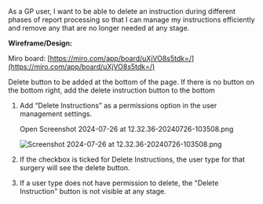 As a GP user, I want to be able to delete an instruction during different phases of report processing so that I can manage my instructions efficiently and remove any that are no longer needed at any stage.

**Wireframe/Design:**

Miro board: [https://miro.com/app/board/uXjVO8s5tdk=/](https://miro.com/app/board/uXjVO8s5tdk=/)

Delete button to be added at the bottom of the page. If there is no button on the bottom right, add the delete instruction button to the bottom


1. Add “Delete Instructions” as a permissions option in the user management settings.
    
    Open Screenshot 2024-07-26 at 12.32.36-20240726-103508.png
    
    ![Screenshot 2024-07-26 at 12.32.36-20240726-103508.png](blob:https://medi2data.atlassian.net/9e79f141-2981-4454-999d-f99d807ddf7c#media-blob-url=true&id=98149917-0ef2-41f6-9792-aaae19fa5fb7&collection=&contextId=14607&width=1440&height=900&alt=Screenshot%202024-07-26%20at%2012.32.36-20240726-103508.png)
    
2. If the checkbox is ticked for Delete Instructions, the user type for that surgery will see the delete button.
    
3. If a user type does not have permission to delete, the "Delete Instruction" button is not visible at any stage.